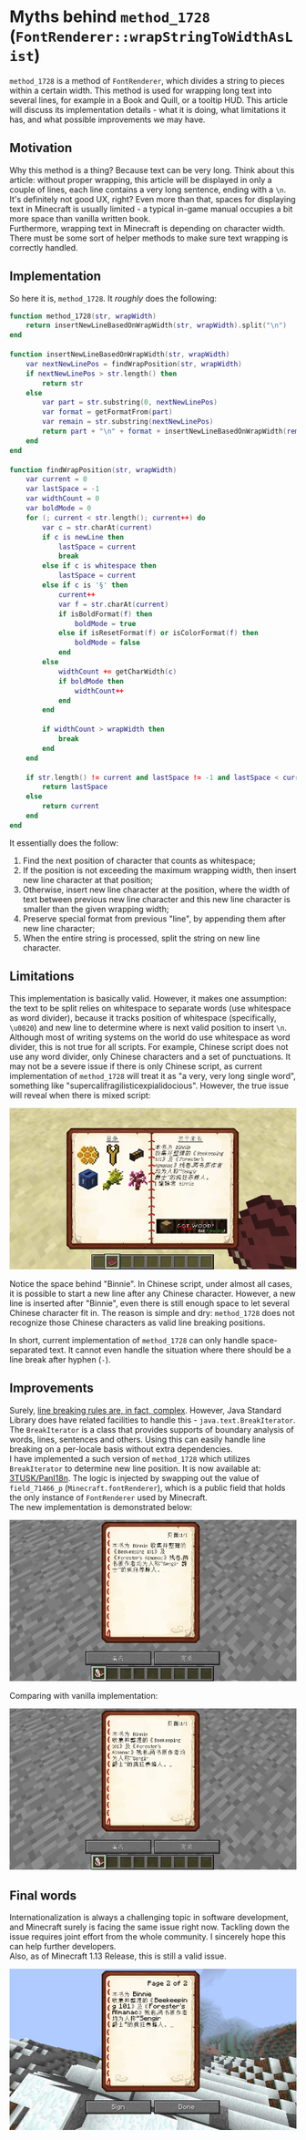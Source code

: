 # Myths behind `method_1728` (`FontRenderer::wrapStringToWidthAsList`)

`method_1728` is a method of `FontRenderer`, which divides a string to pieces within a certain width. This method is used for wrapping long text into several lines, for example in a Book and Quill, or a tooltip HUD. This article will discuss its implementation details - what it is doing, what limitations it has, and what possible improvements we may have.

## Motivation
Why this method is a thing? Because text can be very long. Think about this article: without proper wrapping, this article will be displayed in only a couple of lines, each line contains a very long sentence, ending with a `\n`. It's definitely not good UX, right? Even more than that, spaces for displaying text in Minecraft is usually limited - a typical in-game manual occupies a bit more space than vanilla written book.  
Furthermore, wrapping text in Minecraft is depending on character width. There must be some sort of helper methods to make sure text wrapping is correctly handled.

## Implementation
So here it is, `method_1728`. It *roughly* does the following:

<!-- TODO the behavior slightly changes - we need to dig in it -->

```lua
function method_1728(str, wrapWidth)
    return insertNewLineBasedOnWrapWidth(str, wrapWidth).split("\n")
end

function insertNewLineBasedOnWrapWidth(str, wrapWidth)
    var nextNewLinePos = findWrapPosition(str, wrapWidth)
    if nextNewLinePos > str.length() then
        return str
    else
        var part = str.substring(0, nextNewLinePos)
        var format = getFormatFrom(part)
        var remain = str.substring(nextNewLinePos)
        return part + "\n" + format + insertNewLineBasedOnWrapWidth(remain) // recursive call
    end
end

function findWrapPosition(str, wrapWidth)
    var current = 0
    var lastSpace = -1
    var widthCount = 0
    var boldMode = 0
    for (; current < str.length(); current++) do
        var c = str.charAt(current)
        if c is newLine then
            lastSpace = current
            break
        else if c is whitespace then
            lastSpace = current
        else if c is '§' then
            current++
            var f = str.charAt(current)
            if isBoldFormat(f) then
                boldMode = true
            else if isResetFormat(f) or isColorFormat(f) then
                boldMode = false
            end
        else
            widthCount += getCharWidth(c)
            if boldMode then
                widthCount++
            end
        end

        if widthCount > wrapWidth then
            break
        end
    end

    if str.length() != current and lastSpace != -1 and lastSpace < current then
        return lastSpace
    else
        return current
    end
end
```

It essentially does the follow:

  1. Find the next position of character that counts as whitespace;
  2. If the position is not exceeding the maximum wrapping width, then insert new line character at that position;
  3. Otherwise, insert new line character at the position, where the width of text between previous new line character and this new line character is smaller than the given wrapping width;
  4. Preserve special format from previous "line", by appending them after new line character;
  5. When the entire string is processed, split the string on new line character.

## Limitations
This implementation is basically valid. However, it makes one assumption: the text to be split relies on whitespace to separate words (use whitespace as word divider), because it tracks position of whitespace (specifically, `\u0020`) and new line to determine where is next valid position to insert `\n`. Although most of writing systems on the world do use whitespace as word divider, this is not true for all scripts. For example, Chinese script does not use any word divider, only Chinese characters and a set of punctuations. It may not be a severe issue if there is only Chinese script, as current implementation of `method_1728` will treat it as "a very, very long single word", something like "supercalifragilisticexpialidocious". However, the true issue will reveal when there is mixed script:

![Front page of "Forester's Almanac", from Forestry Mod](sample-1.png)

Notice the space behind "Binnie". In Chinese script, under almost all cases, it is possible to start a new line after any Chinese character. However, a new line is inserted after "Binnie", even there is still enough space to let several Chinese character fit in. The reason is simple and dry: `method_1728` does not recognize those Chinese characters as valid line breaking positions.  

In short, current implementation of `method_1728` can only handle space-separated text. It cannot even handle the situation where there should be a line break after hyphen (`-`).

## Improvements
Surely, [line breaking rules are, in fact, complex][ref-1]. However, Java Standard Library does have related facilities to handle this - `java.text.BreakIterator`. The `BreakIterator` is a class that provides supports of boundary analysis of words, lines, sentences and others. Using this can easily handle line breaking on a per-locale basis without extra dependencies.  
I have implemented a such version of `method_1728` which utilizes `BreakIterator` to determine new line position. It is now available at: [3TUSK/PanI18n][ref-2]. The logic is injected by swapping out the value of `field_71466_p` (`Minecraft.fontRenderer`), which is a public field that holds the only instance of `FontRenderer` used by Minecraft.  
The new implementation is demonstrated below:

![Contents of front page of "Forester's Almanac", in vanilla Book and Quill, using new logic](sample-2.png)

Comparing with vanilla implementation:

![Contents of front page of "Forester's Almanac", in vanilla Book and Quill, using vanilla FontRenderer](sample-3.png)

## Final words
Internationalization is always a challenging topic in software development, and Minecraft surely is facing the same issue right now. Tackling down the issue requires joint effort from the whole community. I sincerely hope this can help further developers.  
Also, as of Minecraft 1.13 Release, this is still a valid issue.

<!-- TODO 18w50a -->
![Contents of front page of "Forester's Almanac", in vanilla Book and Quill, using Minecraft 1.13 Release](sample-4.png)

[ref-1]: http://www.unicode.org/reports/tr14/
[ref-2]: https://github.com/3TUSK/PanI18n/blob/bleeding/src/main/java/info/tritusk/pani18n/FormattingEngine.java
